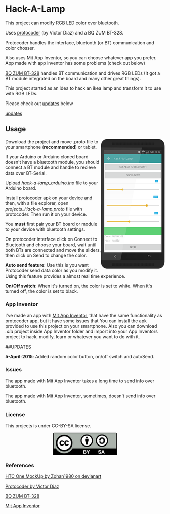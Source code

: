 # Hack-A-Lamp

This project can modify RGB LED color over bluetooth.

Uses [protocoder](http://www.protocoder.org) (by Victor Diaz) and a BQ ZUM BT-328.

Protocoder handles the interface, bluetooth (or BT) communication and color chosser.

Also uses Mit App Inventor, so you can choose whatever app you prefer. App made with app inventor has some problems (check out below)

[BQ ZUM BT-328](http://www.bq.com/gb/products/zum.html) handles BT communication and drives RGB LEDs (It got a BT module integrated on the board and many other great things).

This project started as an idea to hack an ikea lamp and transform it to use with RGB LEDs.

Please check out [updates](#update) below

[updates](#update)

## Usage

<img src="UI.png" alt="User Interface" width="40%" align = "right" />

Download the project and move .proto file to your smartphone (**recommended**) or tablet.

If your Arduino or Arduino cloned board doesn't have a bluetooth module, you should connect a BT module and handle to recieve data over BT-Serial.

Upload *hack-a-lamp_arduino.ino* file to your Arduino board.

Install protocoder apk on your device and then, with a file explorer, open *projects_Hack-a-lamp.proto* file with protocoder. Then run it on your device.

You **must** first pair your BT board or module to your device with bluetooth settings.

On protocoder interface click on Connect to Bluetooth and choose your board, wait until both BTs are connected and move the sliders, then click on Send to change the color.

**Auto send feature**: Use this is you want Protocoder send data color as you modify it. Using this feature provides a almost real time experience.

**On/Off switch**: When it's turned on, the color is set to white. When it's turned off, the color is set to black.

### App Inventor

I've made an app with [Mit App Inventor](http://appinventor.mit.edu/explore/), that have the same functionality as protocoder app, but it have some issues that  You can install the apk provided to use this project on your smartphone. Also you can download *.aia* project inside App Inventor folder and import into your App Inventors project to hack, modify, learn or whatever you want to do with it.

##UPDATES

**5-April-2015**: Added random color button, on/off switch and autoSend.

### Issues

The app made with Mit App Inventor takes a long time to send info over bluetooth. 

The app made with Mit App Inventor, sometimes, doesn't send info over bluetooth.
### License

This projects is under CC-BY-SA license.

<p align="center"> <img src="cc-by-sa.png" alt="License" width="40%" align = "center" /></p>

### References

[HTC One MockUp by Zohan1980 on devianart](http://zohan1980.deviantart.com/art/Htc-One-Flat-PSD-448852499)

[Protocoder by Victor Diaz](http://www.protocoder.org)

[BQ ZUM BT-328](http://www.bq.com/gb/products/zum.html) 

[Mit App Inventor](http://appinventor.mit.edu/explore/)

